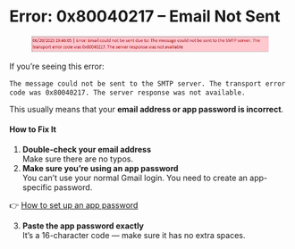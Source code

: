 # Error: 0x80040217 – Email Not Sent

<figure><img src="../.gitbook/assets/image (13).png" alt=""><figcaption></figcaption></figure>

If you’re seeing this error:

```
The message could not be sent to the SMTP server. The transport error code was 0x80040217. The server response was not available.
```

This usually means that your **email address or app password is incorrect**.

#### How to Fix It

1. **Double-check your email address**\
   Make sure there are no typos.
2. **Make sure you’re using an app password**\
   You can’t use your normal Gmail login. You need to create an app-specific password.

👉 [How to set up an app password](../guides/setting-up-an-app-password-in-gmail.md)

3. **Paste the app password exactly**\
   It’s a 16-character code — make sure it has no extra spaces.
